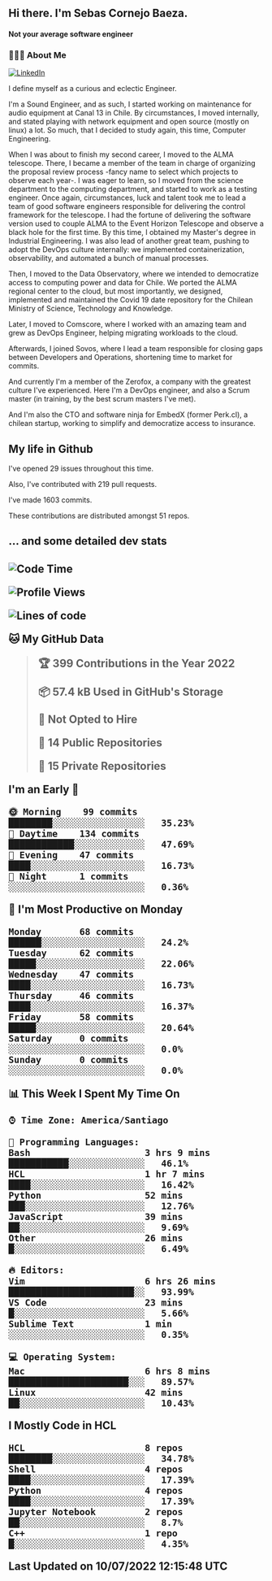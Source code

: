 <h2> Hi there.  I'm Sebas Cornejo Baeza.</h2>
<h4> Not your average software engineer</h4>
<h3> 👨🏻‍💻 About Me </h3>
<a href="http://linkedin.com/in/sebastian-cornejo-baeza/"><img alt="LinkedIn" src="https://img.shields.io/badge/Sebas%20Cornejo%20-informational?style=appveyor&logo=linkedin"></a>


I define myself as a curious and eclectic Engineer.

I'm a Sound Engineer, and as such, I started working on maintenance for audio equipment at Canal 13 in Chile.
By circumstances, I moved internally, and stated playing with network equipment and open source (mostly on linux) 
a lot. So much, that I decided to study again, this time, Computer Engineering.

When I was about to finish my second career, I moved to the ALMA telescope. There, I became a member of the team
in charge of organizing the proposal review process -fancy name to select which projects to observe each year-. 
I was eager to learn, so I moved from the science department to the computing department, and started to work as 
a testing engineer. Once again, circumstances, luck and talent took me to lead a team of good software engineers 
responsible for delivering the control framework for the telescope. I had the fortune of delivering the software
version used to couple ALMA to the Event Horizon Telescope and observe a black hole for the first time.
By this time, I obtained my Master's degree in Industrial Engineering.
I was also lead of another great team, pushing to adopt the DevOps culture internally: we implemented containerization, observability, and automated a bunch of manual processes.

Then, I moved to the Data Observatory, where we intended to democratize access to computing power
and data for Chile. We ported the ALMA regional center to the cloud, but most importantly, we designed, implemented
and maintained the Covid 19 date repository for the Chilean Ministry of Science, Technology and Knowledge.

Later, I moved to Comscore, where I worked with an amazing team and grew as DevOps Engineer, helping migrating workloads to the cloud.

Afterwards, I joined Sovos, where I lead a team responsible for closing gaps between Developers and Operations, shortening time to market for commits.

And currently I'm a member of the Zerofox, a company with the greatest culture I've experienced. Here I'm a DevOps
engineer, and also a Scrum master (in training, by the best scrum masters I've met).
 
And I'm also the CTO and software ninja for EmbedX (former Perk.cl), a chilean startup, working to simplify and democratize access to insurance.

<h2> My life in Github </h2>

I've opened 29 issues throughout this time.

Also, I've contributed with 219 pull requests.

I've made 1603 commits.

These contributions are distributed amongst 51 repos.

<h2>... and some detailed dev stats<h2>

<!--START_SECTION:waka-->
![Code Time](http://img.shields.io/badge/Code%20Time-0%20secs-blue)

![Profile Views](http://img.shields.io/badge/Profile%20Views-3-blue)

![Lines of code](https://img.shields.io/badge/From%20Hello%20World%20I%27ve%20Written-604%20Thousand%20lines%20of%20code-blue)

**🐱 My GitHub Data** 

> 🏆 399 Contributions in the Year 2022
 > 
> 📦 57.4 kB Used in GitHub's Storage 
 > 
> 🚫 Not Opted to Hire
 > 
> 📜 14 Public Repositories 
 > 
> 🔑 15 Private Repositories  
 > 
**I'm an Early 🐤** 

```text
🌞 Morning    99 commits     ████████░░░░░░░░░░░░░░░░░   35.23% 
🌆 Daytime    134 commits    ████████████░░░░░░░░░░░░░   47.69% 
🌃 Evening    47 commits     ████░░░░░░░░░░░░░░░░░░░░░   16.73% 
🌙 Night      1 commits      ░░░░░░░░░░░░░░░░░░░░░░░░░   0.36%

```
📅 **I'm Most Productive on Monday** 

```text
Monday       68 commits     ██████░░░░░░░░░░░░░░░░░░░   24.2% 
Tuesday      62 commits     █████░░░░░░░░░░░░░░░░░░░░   22.06% 
Wednesday    47 commits     ████░░░░░░░░░░░░░░░░░░░░░   16.73% 
Thursday     46 commits     ████░░░░░░░░░░░░░░░░░░░░░   16.37% 
Friday       58 commits     █████░░░░░░░░░░░░░░░░░░░░   20.64% 
Saturday     0 commits      ░░░░░░░░░░░░░░░░░░░░░░░░░   0.0% 
Sunday       0 commits      ░░░░░░░░░░░░░░░░░░░░░░░░░   0.0%

```


📊 **This Week I Spent My Time On** 

```text
⌚︎ Time Zone: America/Santiago

💬 Programming Languages: 
Bash                     3 hrs 9 mins        ███████████░░░░░░░░░░░░░░   46.1% 
HCL                      1 hr 7 mins         ████░░░░░░░░░░░░░░░░░░░░░   16.42% 
Python                   52 mins             ███░░░░░░░░░░░░░░░░░░░░░░   12.76% 
JavaScript               39 mins             ██░░░░░░░░░░░░░░░░░░░░░░░   9.69% 
Other                    26 mins             █░░░░░░░░░░░░░░░░░░░░░░░░   6.49%

🔥 Editors: 
Vim                      6 hrs 26 mins       ███████████████████████░░   93.99% 
VS Code                  23 mins             █░░░░░░░░░░░░░░░░░░░░░░░░   5.66% 
Sublime Text             1 min               ░░░░░░░░░░░░░░░░░░░░░░░░░   0.35%

💻 Operating System: 
Mac                      6 hrs 8 mins        ██████████████████████░░░   89.57% 
Linux                    42 mins             ██░░░░░░░░░░░░░░░░░░░░░░░   10.43%

```

**I Mostly Code in HCL** 

```text
HCL                      8 repos             ████████░░░░░░░░░░░░░░░░░   34.78% 
Shell                    4 repos             ████░░░░░░░░░░░░░░░░░░░░░   17.39% 
Python                   4 repos             ████░░░░░░░░░░░░░░░░░░░░░   17.39% 
Jupyter Notebook         2 repos             ██░░░░░░░░░░░░░░░░░░░░░░░   8.7% 
C++                      1 repo              █░░░░░░░░░░░░░░░░░░░░░░░░   4.35%

```



 Last Updated on 10/07/2022 12:15:48 UTC
<!--END_SECTION:waka-->
